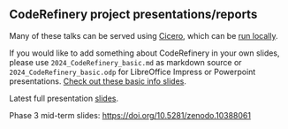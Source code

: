 ## CodeRefinery project presentations/reports

Many of these talks can be served using [Cicero](http://cicero.xyz), which can
be [run locally](https://github.com/bast/cicero).

If you would like to add something about CodeRefinery in your own slides, please use `2024_CodeRefinery_basic.md` as markdown source or `2024_CodeRefinery_basic.odp` for LibreOffice Impress or Powerpoint presentations. [Check out these basic info slides](https://cicero.xyz/v3/remark/0.14.0/github.com/coderefinery/presentations/main/2024-CodeRefinery-basic.md/).

Latest full presentation [slides](https://cicero.xyz/v3/remark/0.14.0/github.com/coderefinery/presentations/main/2024_acm_hpcsig_edu.md/).

Phase 3 mid-term slides: https://doi.org/10.5281/zenodo.10388061
